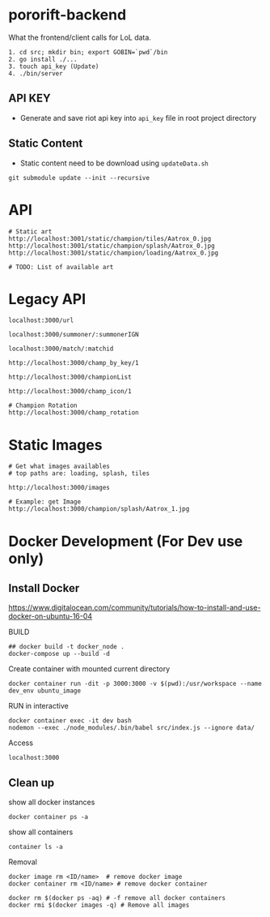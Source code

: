 # pororift-backend
What the frontend/client calls for LoL data.



```
1. cd src; mkdir bin; export GOBIN=`pwd`/bin
2. go install ./...
3. touch api_key (Update)
4. ./bin/server
```


## API KEY
- Generate and save riot api key into `api_key` file in root project directory

## Static Content
- Static content need to be download using `updateData.sh`

```
git submodule update --init --recursive
```

# API
```
# Static art
http://localhost:3001/static/champion/tiles/Aatrox_0.jpg
http://localhost:3001/static/champion/splash/Aatrox_0.jpg
http://localhost:3001/static/champion/loading/Aatrox_0.jpg

# TODO: List of available art

```

















# Legacy API
```
localhost:3000/url

localhost:3000/summoner/:summonerIGN

localhost:3000/match/:matchid

http://localhost:3000/champ_by_key/1

http://localhost:3000/championList

http://localhost:3000/champ_icon/1

# Champion Rotation
http://localhost:3000/champ_rotation

```

# Static Images
```
# Get what images availables
# top paths are: loading, splash, tiles

http://localhost:3000/images

# Example: get Image
http://localhost:3000/champion/splash/Aatrox_1.jpg

```


# Docker Development (For Dev use only)

## Install Docker
https://www.digitalocean.com/community/tutorials/how-to-install-and-use-docker-on-ubuntu-16-04

BUILD
```
## docker build -t docker_node .
docker-compose up --build -d
```

Create container with mounted current directory
```
docker container run -dit -p 3000:3000 -v $(pwd):/usr/workspace --name dev_env ubuntu_image
```

RUN in interactive
```
docker container exec -it dev bash
nodemon --exec ./node_modules/.bin/babel src/index.js --ignore data/
```

Access
```
localhost:3000
```

## Clean up
show all docker instances
```
docker container ps -a
```

show all containers
```
container ls -a
```

Removal
```
docker image rm <ID/name>  # remove docker image
docker container rm <ID/name> # remove docker container

docker rm $(docker ps -aq) # -f remove all docker containers
docker rmi $(docker images -q) # Remove all images


```
